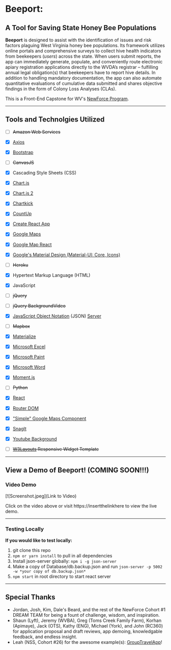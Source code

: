 # Beeport:
## A Tool for Saving State Honey Bee Populations



**Beeport** is designed to assist with the identification of issues and risk factors plaguing West Virginia honey bee populations. Its framework utilizes online portals and comprehensive surveys to collect hive health indicators from beekeepers (_users_) across the state. When users submit reports, the app can immediately generate, populate, and conveniently route electronic apiary registration applications directly to the WVDA’s registrar – fulfilling annual legal obligation(s) that beekeepers have to report hive details.  In addition to handling mandatory documentation, the app can also automate quantitative evaluations of cumulative data submitted and shares objective findings in the form of Colony Loss Analyses (CLAs).

This is a Front-End Capstone for WV's [NewForce Program](https://newforce.co/).



----------------------------------------
## Tools and Technolgies Utilized
- [ ] ~~Amazon Web Services~~
- [X] [Axios](https://www.npmjs.com/package/axios)
- [X] [Bootstrap](https://react-bootstrap.github.io/)
- [ ] ~~CanvasJS~~
- [X] Cascading Style Sheets (CSS)
- [X] [Chart.js](https://github.com/chartjs)
- [X] [Chart.js 2](https://github.com/jerairrest/react-chartjs-2)
- [X] [Chartkick](https://www.npmjs.com/package/react-chartkick)
- [X] [CountUp](https://github.com/inorganik/countUp.js/)
- [X] [Create React App](https://github.com/facebook/create-react-app)
- [X] [Google Maps](https://github.com/tomchentw/react-google-maps)
- [X] [Google Map React](https://github.com/google-map-react/google-map-react)
- [X] [Google's Material Design (Material-UI: Core, Icons)](https://material-ui.com/)
- [ ] ~~Heroku~~
- [X] Hypertext Markup Language (HTML)
- [X] JavaScript
- [ ] ~~jQuery~~
- [ ] ~~jQuery BackgroundVideo~~
- [X] [JavaScript Object Notation](https://github.com/typicode/json-server) (JSON) [Server](https://github.com/typicode/json-server)
- [ ] ~~Mapbox~~
- [X] [Materialize](https://materializecss.com/)
- [X] [Microsoft Excel](https://products.office.com/en-us/excel)
- [X] [Microsoft Paint](https://support.microsoft.com/en-us/help/4027344/windows-10-get-microsoft-paint)
- [X] [Microsoft Word](https://products.office.com/en-us/word)
- [X] [Moment.js](https://momentjs.com/)
- [ ] ~~Python~~
- [X] [React](https://reactjs.org/docs/getting-started.html)
- [X] [Router DOM](https://www.npmjs.com/package/react-router-dom)
- [X] ["Simple" Google Maps Component](https://www.npmjs.com/package/simple-react-google-maps)
- [X] [SnagIt](https://www.techsmith.com/)
- [X] [Youtube Background](https://www.npmjs.com/package/react-youtube-background)
- [ ] ~~[W3Layouts](https://w3layouts.com/) Responsive Widget Template~~



----------------------------------------
## View a Demo of Beeport! (COMING SOON!!!)

### Video Demo

[![Screenshot.jpeg](Link to Video)

Click on the video above or visit https://insertthelinkhere to view the live demo.



----------------------------------------
### Testing Locally
**If you would like to test locally:**
1. git clone this repo
2. `npm or yarn install` to pull in all dependencies
3. Install json-server globally: `npm i -g json-server`
4. Make a copy of Database/db.backup.json and run `json-server -p 5002 -w *your copy of db.backup.json*`
5. `npm start` in root directory to start react server



----------------------------------------
## Special Thanks

 - Jordan, Josh, Kim, Dale's Beard, and the rest of the NewForce Cohort #1 DREAM TEAM for being a fount of challenge, wisdom, and inspiration.
 - Shaun (Lyft), Jeremy (WVBA), Greg (Toms Creek Family Farm), Korhan (Apimaye), Jack (OTS), Kathy (ENG), Michael (York), and John (RC360) for application proposal and draft reviews, app demoing, knowledgable feedback, and endless insight.
 - Leah (NSS, Cohort #26) for the awesome example(s):  [GroupTravelApp](https://github.com/leahhoefling/GroupTravelApp)!
 
